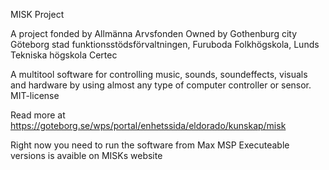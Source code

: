 MISK Project

A project fonded by Allmänna Arvsfonden
Owned by Gothenburg city
Göteborg stad funktionsstödsförvaltningen, Furuboda Folkhögskola, Lunds Tekniska högskola Certec

A multitool software for controlling music, sounds, soundeffects, visuals and hardware by using almost any type of computer controller or sensor. 
MIT-license

Read more at 
https://goteborg.se/wps/portal/enhetssida/eldorado/kunskap/misk

Right now you need to run the software from Max MSP
Executeable versions is avaible on MISKs website

